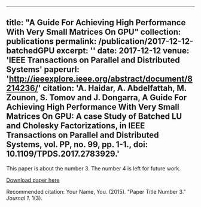 ----
title: "A Guide For Achieving High Performance With Very Small Matrices On GPU"
collection: publications
permalink: /publication/2017-12-12-batchedGPU
excerpt: ''
date: 2017-12-12
venue: 'IEEE Transactions on Parallel and Distributed Systems'
paperurl: 'http://ieeexplore.ieee.org/abstract/document/8214236/'
citation: 'A. Haidar, A. Abdelfattah, M. Zounon, S. Tomov and J. Dongarra, A Guide For Achieving High Performance With Very Small Matrices On GPU: A case Study of Batched LU and Cholesky Factorizations, in IEEE Transactions on Parallel and Distributed Systems, vol. PP, no. 99, pp. 1-1., doi: 10.1109/TPDS.2017.2783929.'
----

This paper is about the number 3. The number 4 is left for future work.

[Download paper here](http://academicpages.github.io/files/paper3.pdf)

Recommended citation: Your Name, You. (2015). "Paper Title Number 3." <i>Journal 1</i>. 1(3).
